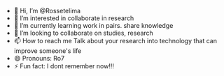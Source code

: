 - 👋 Hi, I’m @Rossetelima
- 👀 I’m interested in collaborate in research
- 🌱 I’m currently learning work in pairs. share knowledge
- 💞️ I’m looking to collaborate on studies, research
- 📫 How to reach me Talk about your research into technology that can improve someone's life
- 😄 Pronouns: Ro7
- ⚡ Fun fact: I dont remember now!!!

<!---
Rossetelima/Rossetelima is a ✨ special ✨ repository because its `README.md` (this file) appears on your GitHub profile.
You can click the Preview link to take a look at your changes.
--->
